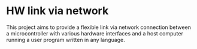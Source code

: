 # HW link via network
This project aims to provide a flexible link via network connection between a microcontroller
with various hardware interfaces and a host computer running a user program written in any language.
